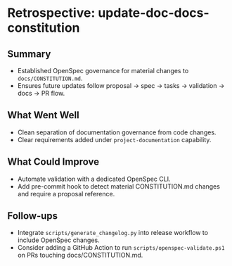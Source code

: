 # Retrospective: update-doc-docs-constitution

## Summary
- Established OpenSpec governance for material changes to `docs/CONSTITUTION.md`.
- Ensures future updates follow proposal → spec → tasks → validation → docs → PR flow.

## What Went Well
- Clean separation of documentation governance from code changes.
- Clear requirements added under `project-documentation` capability.

## What Could Improve
- Automate validation with a dedicated OpenSpec CLI.
- Add pre-commit hook to detect material CONSTITUTION.md changes and require a proposal reference.

## Follow-ups
- Integrate `scripts/generate_changelog.py` into release workflow to include OpenSpec changes.
- Consider adding a GitHub Action to run `scripts/openspec-validate.ps1` on PRs touching docs/CONSTITUTION.md.
